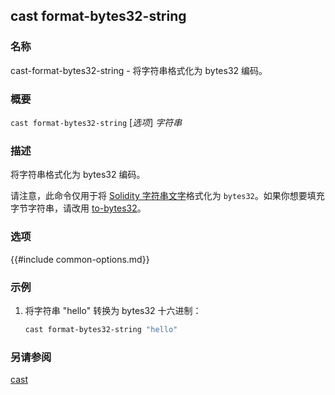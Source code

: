 ## cast format-bytes32-string

### 名称

cast-format-bytes32-string - 将字符串格式化为 bytes32 编码。

### 概要

``cast format-bytes32-string`` [*选项*] *字符串*

### 描述

将字符串格式化为 bytes32 编码。

请注意，此命令仅用于将 [Solidity 字符串文字](https://docs.soliditylang.org/en/v0.8.16/types.html#string-literals-and-types)格式化为 `bytes32`。如果你想要填充字节字符串，请改用 [to-bytes32](./cast-to-bytes32.md)。

### 选项

{{#include common-options.md}}

### 示例

1. 将字符串 "hello" 转换为 bytes32 十六进制：
    ```sh
    cast format-bytes32-string "hello"
    ```

### 另请参阅

[cast](./cast.md) 